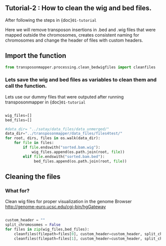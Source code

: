 

## Tutorial-2 :  How to clean the wig and bed files. 

After following the steps in  {doc}`01-tutorial`

Here we will remove transposon insertions in .bed and .wig files that were mapped outside the chromosomes, creates consistent naming for chromosomes and change the header of files with custom headers.

## Import the function

```python
from transposonmapper.processing.clean_bedwigfiles import cleanfiles
```
### Lets save the wig and bed files as variables to clean them and call the function.

Lets use our dummy files that were outputed after running transposonmapper in {doc}`01-tutorial`

```python

wig_files=[]
bed_files=[]

#data_dir= "../satay/data_files/data_unmerged/"
data_dir="../transposonmapper/data_files/files4test/"
for root, dirs, files in os.walk(data_dir):
    for file in files:
        if file.endswith("sorted.bam.wig"):
            wig_files.append(os.path.join(root, file))
        elif file.endswith("sorted.bam.bed"):
             bed_files.append(os.path.join(root, file))
```
##  Cleaning the files 

### What for?
Clean wig files for proper visualization in the genome Browser http://genome-euro.ucsc.edu/cgi-bin/hgGateway

``` python

custom_header = ""
split_chromosomes = False
for files in zip(wig_files,bed_files):
    cleanfiles(filepath=files[0], custom_header=custom_header, split_chromosomes=split_chromosomes)
    cleanfiles(filepath=files[1], custom_header=custom_header, split_chromosomes=split_chromosomes)

```


